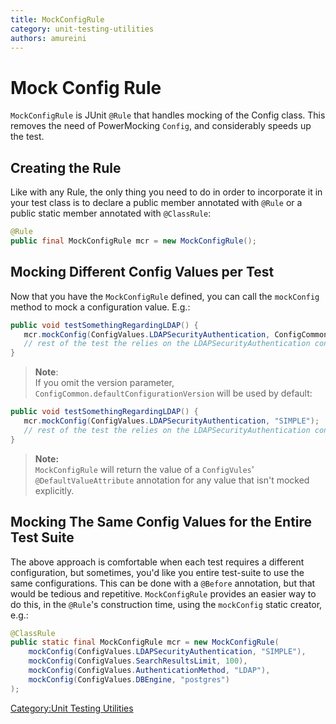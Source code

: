 ```yaml
---
title: MockConfigRule
category: unit-testing-utilities
authors: amureini
---
```


# Mock Config Rule

`MockConfigRule` is JUnit `@Rule` that handles mocking of the Config
class. This removes the need of PowerMocking `Config`, and considerably
speeds up the test.

## Creating the Rule

Like with any Rule, the only thing you need to do in order to
incorporate it in your test class is to declare a public member
annotated with `@Rule` or a public static member annotated with
`@ClassRule`:

```java
@Rule
public final MockConfigRule mcr = new MockConfigRule();
```

## Mocking Different Config Values per Test

Now that you have the `MockConfigRule` defined, you can call the
`mockConfig` method to mock a configuration value. E.g.:

```java
public void testSomethingRegardingLDAP() {
   mcr.mockConfig(ConfigValues.LDAPSecurityAuthentication, ConfigCommon.defaultConfigurationVersion, "SIMPLE");
   // rest of the test the relies on the LDAPSecurityAuthentication configuraion.
}
```

>**Note**:<br/>
> If you omit the version parameter,
> `ConfigCommon.defaultConfigurationVersion` will be used by default:

```java
public void testSomethingRegardingLDAP() {
   mcr.mockConfig(ConfigValues.LDAPSecurityAuthentication, "SIMPLE");
   // rest of the test the relies on the LDAPSecurityAuthentication configuraion.
}
```

>**Note:**<br/>
>`MockConfigRule` will return the value of a `ConfigVules`'
>`@DefaultValueAttribute` annotation for any value that isn't mocked
>explicitly.

## Mocking The Same Config Values for the Entire Test Suite

The above approach is comfortable when each test requires a different
configuration, but sometimes, you'd like you entire test-suite to use
the same configurations. This can be done with a `@Before` annotation,
but that would be tedious and repetitive. `MockConfigRule` provides an
easier way to do this, in the `@Rule`'s construction time, using the
`mockConfig` static creator, e.g.:

```java
@ClassRule
public static final MockConfigRule mcr = new MockConfigRule(
    mockConfig(ConfigValues.LDAPSecurityAuthentication, "SIMPLE"),
    mockConfig(ConfigValues.SearchResultsLimit, 100),
    mockConfig(ConfigValues.AuthenticationMethod, "LDAP"),
    mockConfig(ConfigValues.DBEngine, "postgres")
);
```

[Category:Unit Testing Utilities](/develop/dev-process/unit-testing-utilities/)
